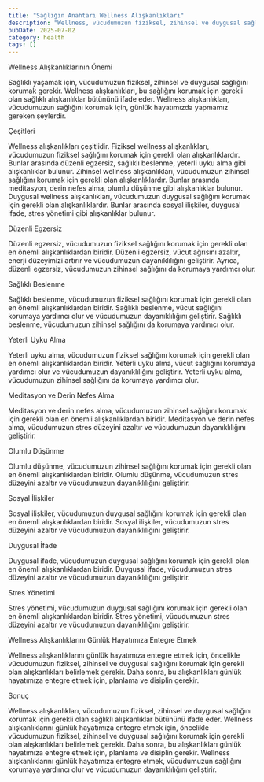 ```yaml
---
title: "Sağlığın Anahtarı Wellness Alışkanlıkları"
description: "Wellness, vücudumuzun fiziksel, zihinsel ve duygusal sağlığını korumak için gerekli olan sağlıklı alışkanlıklar bütününü ifade eder. Sağlıklı yaşamak için, w..."
pubDate: 2025-07-02
category: health
tags: []
---
```


Wellness Alışkanlıklarının Önemi

Sağlıklı yaşamak için, vücudumuzun fiziksel, zihinsel ve duygusal sağlığını korumak gerekir. Wellness alışkanlıkları, bu sağlığını korumak için gerekli olan sağlıklı alışkanlıklar bütününü ifade eder. Wellness alışkanlıkları, vücudumuzun sağlığını korumak için, günlük hayatımızda yapmamız gereken şeylerdir.

Çeşitleri

Wellness alışkanlıkları çeşitlidir. Fiziksel wellness alışkanlıkları, vücudumuzun fiziksel sağlığını korumak için gerekli olan alışkanlıklardır. Bunlar arasında düzenli egzersiz, sağlıklı beslenme, yeterli uyku alma gibi alışkanlıklar bulunur. Zihinsel wellness alışkanlıkları, vücudumuzun zihinsel sağlığını korumak için gerekli olan alışkanlıklardır. Bunlar arasında meditasyon, derin nefes alma, olumlu düşünme gibi alışkanlıklar bulunur. Duygusal wellness alışkanlıkları, vücudumuzun duygusal sağlığını korumak için gerekli olan alışkanlıklardır. Bunlar arasında sosyal ilişkiler, duygusal ifade, stres yönetimi gibi alışkanlıklar bulunur.

Düzenli Egzersiz

Düzenli egzersiz, vücudumuzun fiziksel sağlığını korumak için gerekli olan en önemli alışkanlıklardan biridir. Düzenli egzersiz, vücut ağrısını azaltır, enerji düzeyimizi artırır ve vücudumuzun dayanıklılığını geliştirir. Ayrıca, düzenli egzersiz, vücudumuzun zihinsel sağlığını da korumaya yardımcı olur.

Sağlıklı Beslenme

Sağlıklı beslenme, vücudumuzun fiziksel sağlığını korumak için gerekli olan en önemli alışkanlıklardan biridir. Sağlıklı beslenme, vücut sağlığını korumaya yardımcı olur ve vücudumuzun dayanıklılığını geliştirir. Sağlıklı beslenme, vücudumuzun zihinsel sağlığını da korumaya yardımcı olur.

Yeterli Uyku Alma

Yeterli uyku alma, vücudumuzun fiziksel sağlığını korumak için gerekli olan en önemli alışkanlıklardan biridir. Yeterli uyku alma, vücut sağlığını korumaya yardımcı olur ve vücudumuzun dayanıklılığını geliştirir. Yeterli uyku alma, vücudumuzun zihinsel sağlığını da korumaya yardımcı olur.

Meditasyon ve Derin Nefes Alma

Meditasyon ve derin nefes alma, vücudumuzun zihinsel sağlığını korumak için gerekli olan en önemli alışkanlıklardan biridir. Meditasyon ve derin nefes alma, vücudumuzun stres düzeyini azaltır ve vücudumuzun dayanıklılığını geliştirir.

Olumlu Düşünme

Olumlu düşünme, vücudumuzun zihinsel sağlığını korumak için gerekli olan en önemli alışkanlıklardan biridir. Olumlu düşünme, vücudumuzun stres düzeyini azaltır ve vücudumuzun dayanıklılığını geliştirir.

Sosyal İlişkiler

Sosyal ilişkiler, vücudumuzun duygusal sağlığını korumak için gerekli olan en önemli alışkanlıklardan biridir. Sosyal ilişkiler, vücudumuzun stres düzeyini azaltır ve vücudumuzun dayanıklılığını geliştirir.

Duygusal İfade

Duygusal ifade, vücudumuzun duygusal sağlığını korumak için gerekli olan en önemli alışkanlıklardan biridir. Duygusal ifade, vücudumuzun stres düzeyini azaltır ve vücudumuzun dayanıklılığını geliştirir.

Stres Yönetimi

Stres yönetimi, vücudumuzun duygusal sağlığını korumak için gerekli olan en önemli alışkanlıklardan biridir. Stres yönetimi, vücudumuzun stres düzeyini azaltır ve vücudumuzun dayanıklılığını geliştirir.

Wellness Alışkanlıklarını Günlük Hayatımıza Entegre Etmek

Wellness alışkanlıklarını günlük hayatımıza entegre etmek için, öncelikle vücudumuzun fiziksel, zihinsel ve duygusal sağlığını korumak için gerekli olan alışkanlıkları belirlemek gerekir. Daha sonra, bu alışkanlıkları günlük hayatımıza entegre etmek için, planlama ve disiplin gerekir.

Sonuç

Wellness alışkanlıkları, vücudumuzun fiziksel, zihinsel ve duygusal sağlığını korumak için gerekli olan sağlıklı alışkanlıklar bütününü ifade eder. Wellness alışkanlıklarını günlük hayatımıza entegre etmek için, öncelikle vücudumuzun fiziksel, zihinsel ve duygusal sağlığını korumak için gerekli olan alışkanlıkları belirlemek gerekir. Daha sonra, bu alışkanlıkları günlük hayatımıza entegre etmek için, planlama ve disiplin gerekir. Wellness alışkanlıklarını günlük hayatımıza entegre etmek, vücudumuzun sağlığını korumaya yardımcı olur ve vücudumuzun dayanıklılığını geliştirir.